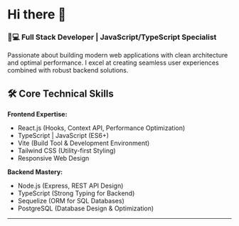 # Hi there 👋  

### 👨💻 Full Stack Developer | JavaScript/TypeScript Specialist
Passionate about building modern web applications with clean architecture and optimal performance. I excel at creating seamless user experiences combined with robust backend solutions.

## 🛠️ Core Technical Skills

**Frontend Expertise:**
- React.js (Hooks, Context API, Performance Optimization)
- TypeScript | JavaScript (ES6+)
- Vite (Build Tool & Development Environment)
- Tailwind CSS (Utility-first Styling)
- Responsive Web Design

**Backend Mastery:**
- Node.js (Express, REST API Design)
- TypeScript (Strong Typing for Backend)
- Sequelize (ORM for SQL Databases)
- PostgreSQL (Database Design & Optimization)


---
